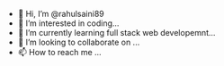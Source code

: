 - 👋 Hi, I’m @rahulsaini89
- 👀 I’m interested in coding...
- 🌱 I’m currently learning full stack web developemnt...
- 💞️ I’m looking to collaborate on ...
- 📫 How to reach me ...

<!---
rahulsaini89/rahulsaini89 is a ✨ special ✨ repository because its `README.md` (this file) appears on your GitHub profile.
You can click the Preview link to take a look at your changes.
--->
